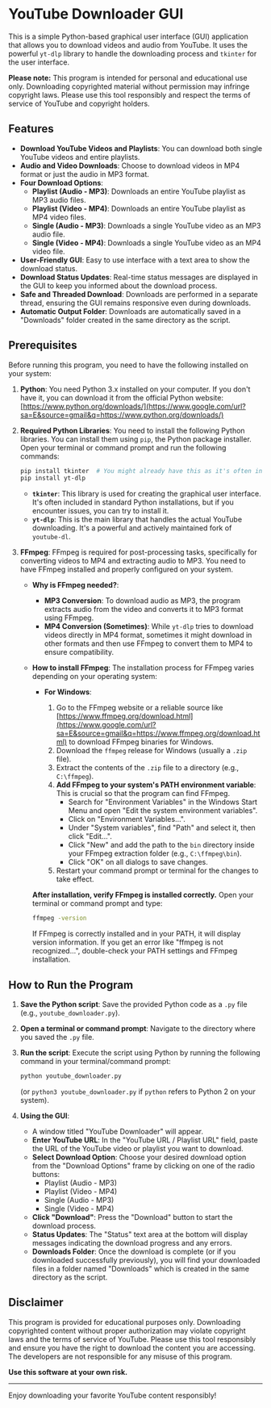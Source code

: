 # YouTube Downloader GUI

This is a simple Python-based graphical user interface (GUI) application that allows you to download videos and audio from YouTube. It uses the powerful `yt-dlp` library to handle the downloading process and `tkinter` for the user interface.

**Please note:** This program is intended for personal and educational use only. Downloading copyrighted material without permission may infringe copyright laws. Please use this tool responsibly and respect the terms of service of YouTube and copyright holders.

## Features

  * **Download YouTube Videos and Playlists**: You can download both single YouTube videos and entire playlists.
  * **Audio and Video Downloads**: Choose to download videos in MP4 format or just the audio in MP3 format.
  * **Four Download Options**:
      * **Playlist (Audio - MP3)**: Downloads an entire YouTube playlist as MP3 audio files.
      * **Playlist (Video - MP4)**: Downloads an entire YouTube playlist as MP4 video files.
      * **Single (Audio - MP3)**: Downloads a single YouTube video as an MP3 audio file.
      * **Single (Video - MP4)**: Downloads a single YouTube video as an MP4 video file.
  * **User-Friendly GUI**:  Easy to use interface with a text area to show the download status.
  * **Download Status Updates**:  Real-time status messages are displayed in the GUI to keep you informed about the download process.
  * **Safe and Threaded Download**: Downloads are performed in a separate thread, ensuring the GUI remains responsive even during downloads.
  * **Automatic Output Folder**: Downloads are automatically saved in a "Downloads" folder created in the same directory as the script.

## Prerequisites

Before running this program, you need to have the following installed on your system:

1.  **Python**: You need Python 3.x installed on your computer. If you don't have it, you can download it from the official Python website: [https://www.python.org/downloads/](https://www.google.com/url?sa=E&source=gmail&q=https://www.python.org/downloads/)

2.  **Required Python Libraries**: You need to install the following Python libraries. You can install them using `pip`, the Python package installer. Open your terminal or command prompt and run the following commands:

    ```bash
    pip install tkinter  # You might already have this as it's often included with Python
    pip install yt-dlp
    ```

      * **`tkinter`**: This library is used for creating the graphical user interface. It's often included in standard Python installations, but if you encounter issues, you can try to install it.
      * **`yt-dlp`**: This is the main library that handles the actual YouTube downloading. It's a powerful and actively maintained fork of `youtube-dl`.

3.  **FFmpeg**: FFmpeg is required for post-processing tasks, specifically for converting videos to MP4 and extracting audio to MP3. You need to have FFmpeg installed and properly configured on your system.

      * **Why is FFmpeg needed?**:

          * **MP3 Conversion**: To download audio as MP3, the program extracts audio from the video and converts it to MP3 format using FFmpeg.
          * **MP4 Conversion (Sometimes)**: While `yt-dlp` tries to download videos directly in MP4 format, sometimes it might download in other formats and then use FFmpeg to convert them to MP4 to ensure compatibility.

      * **How to install FFmpeg**:
        The installation process for FFmpeg varies depending on your operating system:

          * **For Windows**:

            1.  Go to the FFmpeg website or a reliable source like [https://www.ffmpeg.org/download.html](https://www.google.com/url?sa=E&source=gmail&q=https://www.ffmpeg.org/download.html) to download FFmpeg binaries for Windows.
            2.  Download the `ffmpeg` release for Windows (usually a `.zip` file).
            3.  Extract the contents of the `.zip` file to a directory (e.g., `C:\ffmpeg`).
            4.  **Add FFmpeg to your system's PATH environment variable**: This is crucial so that the program can find FFmpeg.
                  * Search for "Environment Variables" in the Windows Start Menu and open "Edit the system environment variables".
                  * Click on "Environment Variables...".
                  * Under "System variables", find "Path" and select it, then click "Edit...".
                  * Click "New" and add the path to the `bin` directory inside your FFmpeg extraction folder (e.g., `C:\ffmpeg\bin`).
                  * Click "OK" on all dialogs to save changes.
            5.  Restart your command prompt or terminal for the changes to take effect.

         
        **After installation, verify FFmpeg is installed correctly.** Open your terminal or command prompt and type:

        ```bash
        ffmpeg -version
        ```

        If FFmpeg is correctly installed and in your PATH, it will display version information. If you get an error like "ffmpeg is not recognized...", double-check your PATH settings and FFmpeg installation.

## How to Run the Program

1.  **Save the Python script**: Save the provided Python code as a `.py` file (e.g., `youtube_downloader.py`).

2.  **Open a terminal or command prompt**: Navigate to the directory where you saved the `.py` file.

3.  **Run the script**: Execute the script using Python by running the following command in your terminal/command prompt:

    ```bash
    python youtube_downloader.py
    ```

    (or `python3 youtube_downloader.py` if `python` refers to Python 2 on your system).

4.  **Using the GUI**:

      * A window titled "YouTube Downloader" will appear.
      * **Enter YouTube URL**: In the "YouTube URL / Playlist URL" field, paste the URL of the YouTube video or playlist you want to download.
      * **Select Download Option**: Choose your desired download option from the "Download Options" frame by clicking on one of the radio buttons:
          * Playlist (Audio - MP3)
          * Playlist (Video - MP4)
          * Single (Audio - MP3)
          * Single (Video - MP4)
      * **Click "Download"**: Press the "Download" button to start the download process.
      * **Status Updates**: The "Status" text area at the bottom will display messages indicating the download progress and any errors.
      * **Downloads Folder**: Once the download is complete (or if you downloaded successfully previously), you will find your downloaded files in a folder named "Downloads" which is created in the same directory as the script.

## Disclaimer

This program is provided for educational purposes only. Downloading copyrighted content without proper authorization may violate copyright laws and the terms of service of YouTube. Please use this tool responsibly and ensure you have the right to download the content you are accessing. The developers are not responsible for any misuse of this program.

**Use this software at your own risk.**

-----

Enjoy downloading your favorite YouTube content responsibly\!
